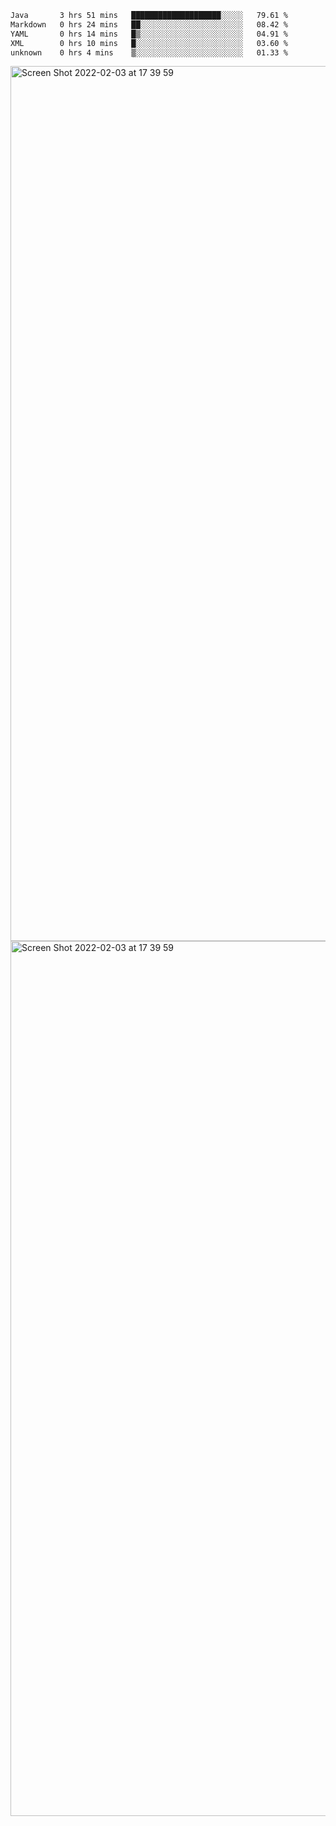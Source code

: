 <!--START_SECTION:waka-->

```txt
Java       3 hrs 51 mins   ████████████████████░░░░░   79.61 %
Markdown   0 hrs 24 mins   ██░░░░░░░░░░░░░░░░░░░░░░░   08.42 %
YAML       0 hrs 14 mins   █▒░░░░░░░░░░░░░░░░░░░░░░░   04.91 %
XML        0 hrs 10 mins   █░░░░░░░░░░░░░░░░░░░░░░░░   03.60 %
unknown    0 hrs 4 mins    ▒░░░░░░░░░░░░░░░░░░░░░░░░   01.33 %
```

<!--END_SECTION:waka-->

<img width="1400" alt="Screen Shot 2022-02-03 at 17 39 59" src="https://user-images.githubusercontent.com/45716542/152387304-f2b60485-53a6-4f4b-a818-5cefb1b0c0ae.png">
<img width="1400" alt="Screen Shot 2022-02-03 at 17 39 59" src="https://user-images.githubusercontent.com/45716542/152387273-ea5cdf21-2a45-44da-8bef-00c1763b1d42.png">
